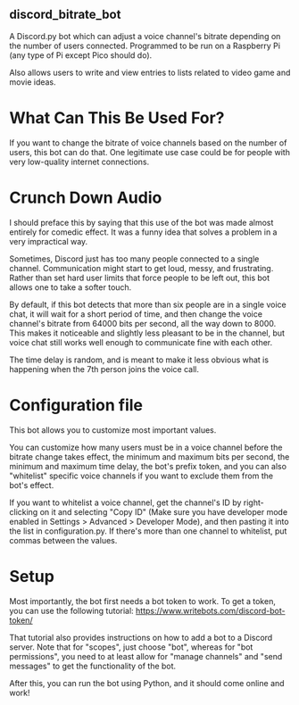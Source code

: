 ## discord_bitrate_bot
A Discord.py bot which can adjust a voice channel's bitrate depending on the number of users connected. Programmed to be run on a Raspberry Pi (any type of Pi except Pico should do).

Also allows users to write and view entries to lists related to video game and movie ideas.

# What Can This Be Used For?

If you want to change the bitrate of voice channels based on the number of users, this bot can do that. One legitimate use case could be for people with very low-quality internet connections.

# Crunch Down Audio

I should preface this by saying that this use of the bot was made almost entirely for comedic effect. It was a funny idea that solves a problem in a very impractical way.

Sometimes, Discord just has too many people connected to a single channel. Communication might start to get loud, messy, and frustrating. Rather than set hard user limits that force people to be left out, this bot allows one to take a softer touch.

By default, if this bot detects that more than six people are in a single voice chat, it will wait for a short period of time, and then change the voice channel's bitrate from 64000 bits per second, all the way down to 8000. This makes it noticeable and slightly less pleasant to be in the channel, but voice chat still works well enough to communicate fine with each other.

The time delay is random, and is meant to make it less obvious what is happening when the 7th person joins the voice call.

# Configuration file

This bot allows you to customize most important values. 

You can customize how many users must be in a voice channel before the bitrate change takes effect, the minimum and maximum bits per second, the minimum and maximum time delay, the bot's prefix token, and you can also "whitelist" specific voice channels if you want to exclude them from the bot's effect.

If you want to whitelist a voice channel, get the channel's ID by right-clicking on it and selecting "Copy ID" (Make sure you have developer mode enabled in Settings > Advanced > Developer Mode), and then pasting it into the list in configuration.py. If there's more than one channel to whitelist, put commas between the values.

# Setup

Most importantly, the bot first needs a bot token to work. To get a token, you can use the following tutorial: https://www.writebots.com/discord-bot-token/

That tutorial also provides instructions on how to add a bot to a Discord server. Note that for "scopes", just choose "bot", whereas for "bot permissions", you need to at least allow for "manage channels" and "send messages" to get the functionality of the bot.

After this, you can run the bot using Python, and it should come online and work!
